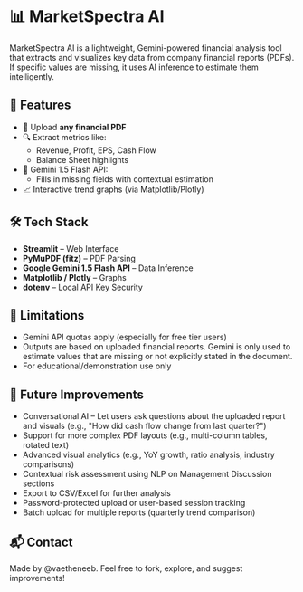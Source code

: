 # 📊 MarketSpectra AI
MarketSpectra AI is a lightweight, Gemini-powered financial analysis tool that extracts and visualizes key data from company financial reports (PDFs). If specific values are missing, it uses AI inference to estimate them intelligently.


## 🚀 Features
- 📄 Upload **any financial PDF**
- 🔍 Extract metrics like:
  - Revenue, Profit, EPS, Cash Flow
  - Balance Sheet highlights
- 🤖 Gemini 1.5 Flash API:
  - Fills in missing fields with contextual estimation
- 📈 Interactive trend graphs (via Matplotlib/Plotly)

## 🛠️ Tech Stack
- **Streamlit** – Web Interface
- **PyMuPDF (fitz)** – PDF Parsing
- **Google Gemini 1.5 Flash API** – Data Inference
- **Matplotlib / Plotly** – Graphs
- **dotenv** – Local API Key Security

## 📌 Limitations
- Gemini API quotas apply (especially for free tier users)
- Outputs are based on uploaded financial reports. Gemini is only used to estimate values that are missing or not explicitly stated in the document.
- For educational/demonstration use only

## 🔮 Future Improvements
- Conversational AI – Let users ask questions about the uploaded report and visuals (e.g., "How did cash flow change from last quarter?")
- Support for more complex PDF layouts (e.g., multi-column tables, rotated text)
- Advanced visual analytics (e.g., YoY growth, ratio analysis, industry comparisons)
- Contextual risk assessment using NLP on Management Discussion sections
- Export to CSV/Excel for further analysis
- Password-protected upload or user-based session tracking
- Batch upload for multiple reports (quarterly trend comparison)
  
## 📬 Contact
Made by @vaetheneeb. Feel free to fork, explore, and suggest improvements!
